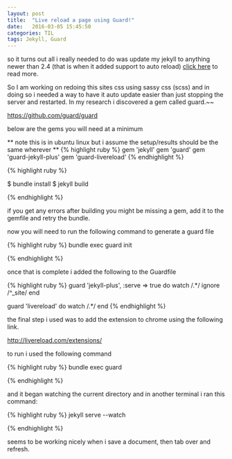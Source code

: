 ```yaml
---
layout: post
title:  "Live reload a page using Guard!"
date:   2016-03-05 15:45:50
categories: TIL
tags: Jekyll, Guard
---
```

so it turns out all i really needed to do was update my jekyll to anything newer than 2.4 (that is when it added support to auto reload)
[click here](/til/2016/03/07/2016-Update-Jekyll/) to read more.


<div class="strikethrough">
So I am working on redoing this sites css using sassy css (scss) and in doing so i needed a way to have it auto update easier than just stopping the server and restarted. In my research i discovered a gem called guard.~~

https://github.com/guard/guard

below are the gems you will need at a minimum

** note this is in ubuntu linux but i assume the setup/results should be the same wherever **
{% highlight ruby %}
gem 'jekyll'
gem 'guard'
gem 'guard-jekyll-plus'
gem 'guard-livereload'
{% endhighlight %}

{% highlight ruby %}

$ bundle install
$ jekyll build

{% endhighlight %}

if you get any errors after building you might be missing a gem, add it to the gemfile and retry the bundle.

now you will need to run the following command to generate a guard file

{% highlight ruby %}
bundle exec guard init

{% endhighlight %}


once that is complete i added the following to the Guardfile

{% highlight ruby %}
guard 'jekyll-plus', :serve => true do
  watch /.*/
  ignore /^_site/
end

guard 'livereload' do
  watch /.*/
end
{% endhighlight %}

the final step i used was to add the extension to chrome using the following link.

http://livereload.com/extensions/

to run i used the following command 

{% highlight ruby %}
bundle exec guard 

{% endhighlight %}

and it began watching the current directory and in another terminal i ran this command:

{% highlight ruby %}
jekyll serve --watch

{% endhighlight %}

seems to be working nicely when i save a document, then tab over and refresh.
</div>
